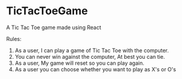 # TicTacToeGame
A Tic Tac Toe game made using React


Rules:

1. As a user, I can play a game of Tic Tac Toe with the computer.
2. You can never win against the computer, At best you can tie.
3. As a user, My game will reset so you can play again.
4. As a user you can choose whether you want to play as X's or O's
